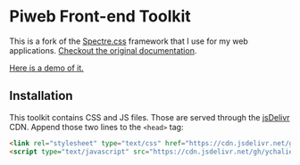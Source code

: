 # Piweb Front-end Toolkit

This is a fork of the [Spectre.css](https://picturepan2.github.io/spectre/index.html) framework that I use for my web applications. [Checkout the original documentation](https://picturepan2.github.io/spectre/getting-started.html).

[Here is a demo of it.](https://ychalier.github.io/pifekit/showcase.html)

## Installation

This toolkit contains CSS and JS files. Those are served through the [jsDelivr](https://www.jsdelivr.com/) CDN. Append those two lines to the `<head>` tag:

```html
<link rel="stylesheet" type="text/css" href="https://cdn.jsdelivr.net/gh/ychalier/pifekit/pifekit.min.css" />
<script type="text/javascript" src="https://cdn.jsdelivr.net/gh/ychalier/pifekit/pifekit.min.js"></script>
```